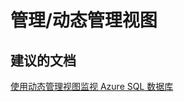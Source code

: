 <properties
    pageTitle="管理/动态管理视图"
    description="管理/动态管理视图"
    service="microsoft.sql"
    resource="servers"
    authors="aashu"
    displayOrder=""
    selfHelpType="generic"
    supportTopicIds="31980415"
    resourceTags=""
    productPesIds="13491"
    cloudEnvironments="public"
/>


# 管理/动态管理视图

## **建议的文档**
[使用动态管理视图监视 Azure SQL 数据库](https://azure.microsoft.com/documentation/articles/sql-database-monitoring-with-dmvs/)



<!--HONumber=Jul16_HO4-->


